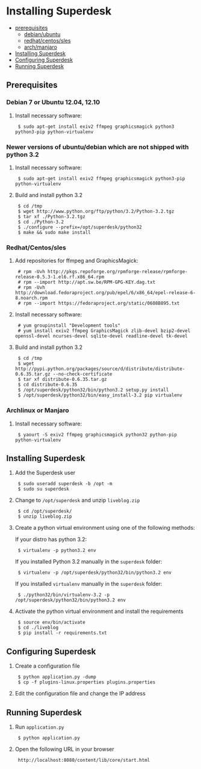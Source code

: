 Installing Superdesk
============================

+ [prerequisites](#prerequisites)
    - [debian/ubuntu](#debian-7-or-ubuntu-1204-1210)
    - [redhat/centos/sles](#redhatcentossles)
    - [arch/manjaro](#archlinux-or-manjaro)
+ [Installing Superdesk](#installing-superdesk)
+ [Configuring Superdesk](#configuring-superdesk)
+ [Running Superdesk](#running-superdesk)


## Prerequisites

### Debian 7 or Ubuntu 12.04, 12.10

1. Install necessary software:

        $ sudo apt-get install exiv2 ffmpeg graphicsmagick python3 python3-pip python-virtualenv

### Newer versions of ubuntu/debian which are not shipped with python 3.2

1. Install necessary software:

        $ sudo apt-get install exiv2 ffmpeg graphicsmagick python3-pip python-virtualenv

1. Build and install python 3.2

        $ cd /tmp
        $ wget http://www.python.org/ftp/python/3.2/Python-3.2.tgz
        $ tar xf ./Python-3.2.tgz
        $ cd ./Python-3.2
        $ ./configure --prefix=/opt/superdesk/python32
        $ make && sudo make install

### Redhat/Centos/sles


1. Add repositories for ffmpeg and GraphicsMagick:

        # rpm -Uvh http://pkgs.repoforge.org/rpmforge-release/rpmforge-release-0.5.3-1.el6.rf.x86_64.rpm 
        # rpm --import http://apt.sw.be/RPM-GPG-KEY.dag.txt
        # rpm -Uvh http://download.fedoraproject.org/pub/epel/6/x86_64/epel-release-6-8.noarch.rpm
        # rpm --import https://fedoraproject.org/static/0608B895.txt

1. Install necessary software:

        # yum groupinstall "Development tools"
        # yum install exiv2 ffmpeg GraphicsMagick zlib-devel bzip2-devel openssl-devel ncurses-devel sqlite-devel readline-devel tk-devel

1. Build and install python 3.2

        $ cd /tmp
        $ wget http://pypi.python.org/packages/source/d/distribute/distribute-0.6.35.tar.gz --no-check-certificate
        $ tar xf distribute-0.6.35.tar.gz
        $ cd distribute-0.6.35
        $ /opt/superdesk/python32/bin/python3.2 setup.py install
        $ /opt/superdesk/python32/bin/easy_install-3.2 pip virtualenv

### Archlinux or Manjaro

1. Install necessary software:

        $ yaourt -S exiv2 ffmpeg graphicsmagick python32 python-pip python-virtualenv

## Installing Superdesk


1. Add the Superdesk user

        $ sudo useradd superdesk -b /opt -m
        $ sudo su superdesk

1. Change to `/opt/superdesk` and unzip `liveblog.zip`

        $ cd /opt/superdesk/
        $ unzip liveblog.zip

1. Create a python virtual environment using one of the following methods:

    If your distro has python 3.2:

        $ virtualenv -p python3.2 env

    If you installed Python 3.2 manually in the ``superdesk`` folder:

        $ virtualenv -p /opt/superdesk/python32/bin/python3.2 env

    If you installed `virtualenv` manually in the `superdesk` folder:
 
        $ ./python32/bin/virtualenv-3.2 -p /opt/superdesk/python32/bin/python3.2 env 
             

4. Activate the python virtual environment and install the requirements

        $ source env/bin/activate
        $ cd ./liveblog
        $ pip install -r requirements.txt

## Configuring Superdesk

1. Create a configuration file

        $ python application.py -dump
        $ cp -f plugins-linux.properties plugins.properties

1. Edit the configuration file and change the IP address


## Running Superdesk

1. Run `application.py`

        $ python application.py

2. Open the following URL in your browser

        http://localhost:8080/content/lib/core/start.html

